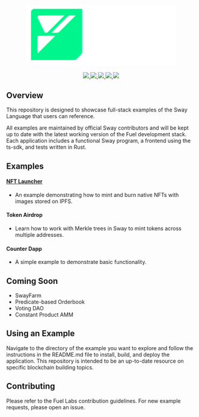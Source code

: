 <p align="center">
    <picture>
        <source media="(prefers-color-scheme: dark)" srcset="docs/sway-examples-logo-light-theme.png">
        <img alt="SwayLibs logo" width="400px" src="docs/sway-examples-logo-dark-theme.png">
    </picture>
</p>

<p align="center">
    <a href="https://github.com/FuelLabs/sway-examples/actions/workflows/ci.yml" alt="CI">
        <img src="https://github.com/FuelLabs/sway-examples/actions/workflows/ci.yml/badge.svg" />
    </a>
    <a href="https://crates.io/crates/forc/0.63.3" alt="forc">
        <img src="https://img.shields.io/badge/forc-v0.63.3-orange" />
    </a>
    <a href="https://img.shields.io/npm/v/fuels" alt="ts-sdk">
        <img src="https://img.shields.io/npm/v/fuels" />
    </a>
    <a href="./LICENSE" alt="forc">
        <img src="https://img.shields.io/github/license/FuelLabs/sway-examples" />
    </a>
    <a href="https://discord.gg/xfpK4Pe">
        <img src="https://img.shields.io/discord/732892373507375164?color=6A7EC2&logo=discord&logoColor=ffffff&labelColor=6A7EC2&label=Discord" />
    </a>
</p>

## Overview

This repository is designed to showcase full-stack examples of the Sway Language that users can reference. 

All examples are maintained by official Sway contributors and will be kept up to date with the latest working version of the Fuel development stack. Each application includes a functional Sway program, a frontend using the ts-sdk, and tests written in Rust.

## Examples

#### [NFT Launcher](./nft/README.md)

- An example demonstrating how to mint and burn native NFTs with images stored on IPFS.

#### Token Airdrop

- Learn how to work with Merkle trees in Sway to mint tokens across multiple addresses.

#### Counter Dapp

- A simple example to demonstrate basic functionality.

## Coming Soon

- SwayFarm
- Predicate-based Orderbook
- Voting DAO
- Constant Product AMM

## Using an Example

Navigate to the directory of the example you want to explore and follow the instructions in the README.md file to install, build, and deploy the application. This repository is intended to be an up-to-date resource on specific blockchain building topics.

## Contributing

Please refer to the Fuel Labs contribution guidelines. For new example requests, please open an issue.
